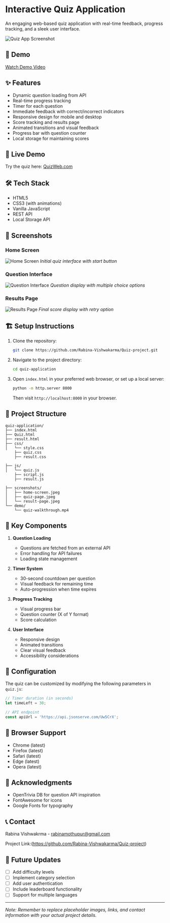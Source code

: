 # Interactive Quiz Application

An engaging web-based quiz application with real-time feedback, progress tracking, and a sleek user interface.

![Quiz App Screenshot](screenshots/quiz-page.png)

## 🎥 Demo

[Watch Demo Video](demo/quiz-walkthrough.mp4)

## ✨ Features

- Dynamic question loading from API
- Real-time progress tracking
- Timer for each question
- Immediate feedback with correct/incorrect indicators
- Responsive design for mobile and desktop
- Score tracking and results page
- Animated transitions and visual feedback
- Progress bar with question counter
- Local storage for maintaining scores

## 🚀 Live Demo

Try the quiz here: [QuizWeb.com]((https://quiz-project-ecru-rho.vercel.app/))

## 🛠️ Tech Stack

- HTML5
- CSS3 (with animations)
- Vanilla JavaScript
- REST API
- Local Storage API

## 📸 Screenshots

### Home Screen
![Home Screen](screenshots/home-screen.jpeg)
*Initial quiz interface with start button*

### Question Interface
![Question Interface](screenshots/quiz-page.jpeg)
*Question display with multiple choice options*

### Results Page
![Results Page](screenshots/result-page.jpeg)
*Final score display with retry option*

## 🏗️ Setup Instructions

1. Clone the repository:
   ```bash
   git clone https://github.com/Rabina-Vishwakarma/Quiz-project.git
   ```

2. Navigate to the project directory:
   ```bash
   cd quiz-application
   ```

3. Open `index.html` in your preferred web browser, or set up a local server:
   ```bash
   python -m http.server 8000
   ```
   Then visit `http://localhost:8000` in your browser.

## 📁 Project Structure

```
quiz-application/
├── index.html
├── Quiz.html
├── result.html
├── css/
│   └── style.css
    ├── quiz.css
    ├── result.css

├── js/
│   └── quiz.js
    ├── script.js
    ├── result.js

├── screenshots/
│   ├── home-screen.jpeg
│   ├── quiz-page.jpeg
│   └── result-page.jpeg
└── demo/
    └── quiz-walkthrough.mp4
```

## 🎯 Key Components

1. **Question Loading**
   - Questions are fetched from an external API
   - Error handling for API failures
   - Loading state management

2. **Timer System**
   - 30-second countdown per question
   - Visual feedback for remaining time
   - Auto-progression when time expires

3. **Progress Tracking**
   - Visual progress bar
   - Question counter (X of Y format)
   - Score calculation

4. **User Interface**
   - Responsive design
   - Animated transitions
   - Clear visual feedback
   - Accessibility considerations

## 🔧 Configuration

The quiz can be customized by modifying the following parameters in `quiz.js`:

```javascript
// Timer duration (in seconds)
let timeLeft = 30;

// API endpoint
const apiUrl = 'https://api.jsonserve.com/Uw5CrX';
```

## 📱 Browser Support

- Chrome (latest)
- Firefox (latest)
- Safari (latest)
- Edge (latest)
- Opera (latest)

## 🙏 Acknowledgments

- OpenTrivia DB for question API inspiration
- FontAwesome for icons
- Google Fonts for typography

## 📞 Contact

Rabina Vishwakrma - rabinamothupur@gmail.com

Project Link:(https://github.com/Rabina-Vishwakarma/Quiz-project)

## 🔄 Future Updates

- [ ] Add difficulty levels
- [ ] Implement category selection
- [ ] Add user authentication
- [ ] Include leaderboard functionality
- [ ] Support for multiple languages

---
*Note: Remember to replace placeholder images, links, and contact information with your actual project details.*
